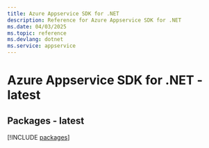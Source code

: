 ```yaml
---
title: Azure Appservice SDK for .NET
description: Reference for Azure Appservice SDK for .NET
ms.date: 04/03/2025
ms.topic: reference
ms.devlang: dotnet
ms.service: appservice
---
```

# Azure Appservice SDK for .NET - latest
## Packages - latest
[!INCLUDE [packages](appservice-index.md)]